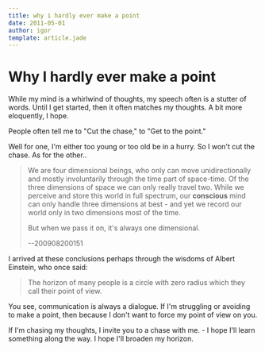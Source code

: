 ```yaml
---
title: why i hardly ever make a point
date: 2011-05-01
author: igor
template: article.jade
---
```


# Why I hardly ever make a point

While my mind is a whirlwind of thoughts, my speech often is a stutter of words.
Until I get started, then it often matches my thoughts.
A bit more eloquently, I hope.

People often tell me to "Cut the chase," to "Get to the point."

Well for one, I'm either too young or too old be in a hurry.
So I won't cut the chase.
As for the other..

> We are four dimensional beings, who only can move unidirectionally and mostly involuntarily through the time part of space-time. Of the three dimensions of space we can only really travel two. While we perceive and store this world in full spectrum, our **conscious** mind can only handle three dimensions at best - and yet we record our world only in two dimensions most of the time.
>
> But when we pass it on, it's always one dimensional.
>
> --200908200151

I arrived at these conclusions perhaps through the wisdoms of Albert Einstein, who once said:

> The horizon of many people is a circle with zero radius which they call their point of view.

You see, communication is always a dialogue.
If I'm struggling or avoiding to make a point, then because I don't want to force my point of view on you.

If I'm chasing my thoughts, I invite you to a chase with me. - I hope I'll learn something along the way.
I hope I'll broaden my horizon.
